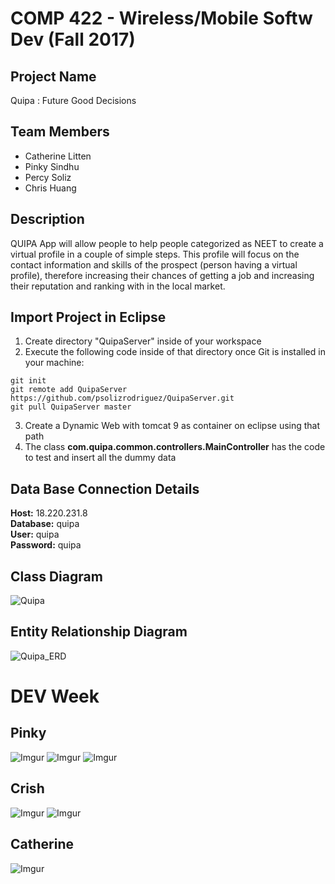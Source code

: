 # COMP 422 - Wireless/Mobile Softw Dev (Fall 2017)
## Project Name
Quipa : Future Good Decisions

## Team Members
- Catherine Litten
- Pinky Sindhu
- Percy Soliz
- Chris Huang

## Description
QUIPA App will allow people to help people categorized as NEET to create a virtual profile in a couple of simple steps. This profile will focus on the contact information and skills of the prospect (person having a virtual profile), therefore increasing their chances of getting a job and increasing their reputation and ranking with in the local market.

## Import Project in Eclipse
1) Create directory "QuipaServer" inside of your workspace  
2) Execute the following code inside of that directory once Git is installed in your machine: 
```
git init  
git remote add QuipaServer https://github.com/psolizrodriguez/QuipaServer.git  
git pull QuipaServer master
```
3) Create a Dynamic Web with tomcat 9 as container on eclipse using that path  
4) The class **com.quipa.common.controllers.MainController** has the code to test and insert all the dummy data

## Data Base Connection Details
**Host:** 18.220.231.8  
**Database:** quipa  
**User:** quipa  
**Password:** quipa  

## Class Diagram
![Quipa](https://i.imgur.com/FdPdTWU.gif)

## Entity Relationship Diagram
![Quipa_ERD](https://i.imgur.com/WL64gh4.png)

# DEV Week
## Pinky
![Imgur](https://i.imgur.com/kTLy1BR.png)
![Imgur](https://i.imgur.com/zHO4dxp.png)
![Imgur](https://i.imgur.com/kLH7cL0.png)
## Crish
![Imgur](https://i.imgur.com/tm6aQOR.png)
![Imgur](https://i.imgur.com/gKsVfYM.png)
## Catherine
![Imgur](https://i.imgur.com/W0ti6OR.png)